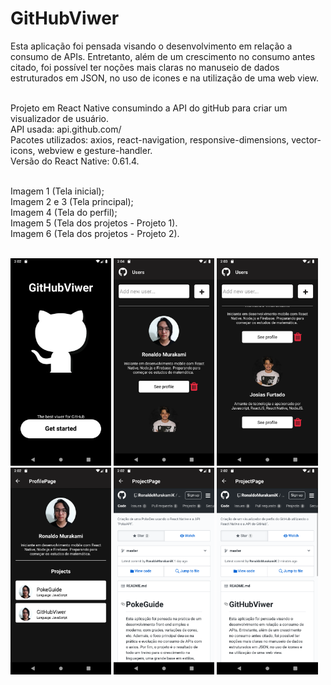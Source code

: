 # GitHubViwer

Esta aplicação foi pensada visando o desenvolvimento em relação a consumo de APIs. Entretanto, além de um crescimento no consumo antes citado, foi possível ter noções mais claras no manuseio de dados estruturados em JSON, no uso de icones e na utilização de uma web view. <br/><br/>

Projeto em React Native consumindo a API do gitHub para criar um visualizador de usuário.<br/> 
API usada: api.github.com/<br/>
Pacotes utilizados: axios, react-navigation, responsive-dimensions, vector-icons, webview e gesture-handler.<br/>
Versão do React Native: 0.61.4.<br/><br/>

Imagem 1 (Tela inicial);<br/>
Imagem 2 e 3 (Tela principal);<br/>
Imagem 4 (Tela do perfil);<br/>
Imagem 5 (Tela dos projetos - Projeto 1).<br/>
Imagem 6 (Tela dos projetos - Projeto 2).<br/><br/>


<img src="./screenshots/Screenshot_1577152933.png" width="32%" height="32%"/>       <img src="./screenshots/Screenshot_1577153078.png" width="32%" height="32%"/>      <img src="./screenshots/Screenshot_1577153022.png" width="32%" height="32%"/>      <img src="./screenshots/Screenshot_1577152952.png" width="32%" height="32%"/>       <img src="./screenshots/Screenshot_1577152958.png" width="32%" height="32%"/>      <img src="./screenshots/Screenshot_1577152964.png" width="32%" height="32%"/>
